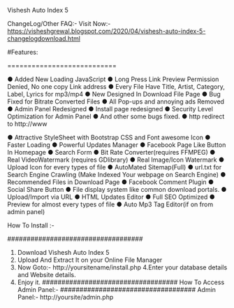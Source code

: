 
Vishesh Auto Index 5


ChangeLog/Other FAQ:-
Visit Now:- 
https://visheshgrewal.blogspot.com/2020/04/vishesh-auto-index-5-changelogdownload.html

#Features:

===========================

● Added New Loading JavaScript
● Long Press Link Preview Permission Denied, No one copy Link address
● Every File Have Title, Artist, Category, Label, Lyrics for mp3/mp4
● New Designed In Download File Page
● Bug Fixed for Bitrate Converted Files
● All Pop-ups and annoying ads Removed
● Admin Panel Redesigned
● Install page redesigned
● Security Level Optimization for Admin Panel
● And other some bugs fixed.
● http redirect to http://www





● Attractive StyleSheet with Bootstrap CSS and Font awesome Icon
● Faster Loading
● Powerful Updates Manager
● Facebook Page Like Button In Homepage
● Search Form
● Bit Rate Converter(requires FFMPEG)
● Real VideoWatermark (requires GDlibrary)
● Real Image/Icon Watermark
● Upload Icon for every types of file
● AutoMated Sitemap(Full)
● url.txt for Search Engine Crawling (Make Indexed Your webpage on Search Engine)
● Recommended Files in Download Page
● Facebook Comment Plugin
● Social Share Button
● File display system like common download portals.
● Upload/Import via URL
● HTML Updates Editor
● Full SEO Optimized
●  Preview for almost every types of file
● Auto Mp3 Tag Editor(if on from admin panel)


How To Install :-


###################################

1. Download Vishesh Auto Index 5 
2. Upload And Extract It on your Online File Manager
3. Now Goto:-
http://yoursitename/install.php
4.Enter your database details  and Website details.
5. Enjoy it.
###################################
How To Access Admin Panel:-
###################################
Admin Panel:- http://yoursite/admin.php

